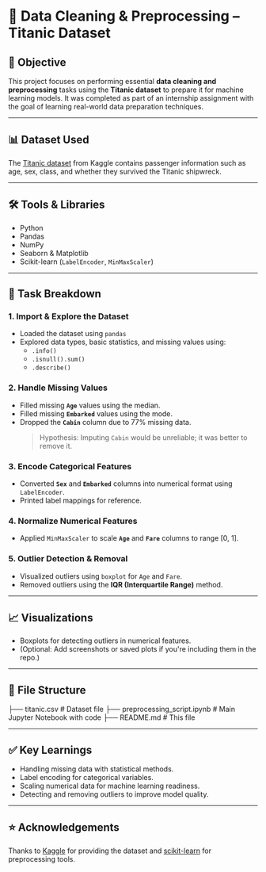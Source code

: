 # 🧹 Data Cleaning & Preprocessing – Titanic Dataset

## 📌 Objective
This project focuses on performing essential **data cleaning and preprocessing** tasks using the **Titanic dataset** to prepare it for machine learning models. It was completed as part of an internship assignment with the goal of learning real-world data preparation techniques.

---

## 📊 Dataset Used
The [Titanic dataset](https://www.kaggle.com/competitions/titanic/data) from Kaggle contains passenger information such as age, sex, class, and whether they survived the Titanic shipwreck.

---

## 🛠️ Tools & Libraries
- Python
- Pandas
- NumPy
- Seaborn & Matplotlib
- Scikit-learn (`LabelEncoder`, `MinMaxScaler`)

---

## 🧾 Task Breakdown

### 1. **Import & Explore the Dataset**
- Loaded the dataset using `pandas`
- Explored data types, basic statistics, and missing values using:
  - `.info()`
  - `.isnull().sum()`
  - `.describe()`

### 2. **Handle Missing Values**
- Filled missing **`Age`** values using the median.
- Filled missing **`Embarked`** values using the mode.
- Dropped the **`Cabin`** column due to 77% missing data.
  > Hypothesis: Imputing `Cabin` would be unreliable; it was better to remove it.

### 3. **Encode Categorical Features**
- Converted **`Sex`** and **`Embarked`** columns into numerical format using `LabelEncoder`.
- Printed label mappings for reference.

### 4. **Normalize Numerical Features**
- Applied `MinMaxScaler` to scale **`Age`** and **`Fare`** columns to range [0, 1].

### 5. **Outlier Detection & Removal**
- Visualized outliers using `boxplot` for `Age` and `Fare`.
- Removed outliers using the **IQR (Interquartile Range)** method.

---

## 📈 Visualizations
- Boxplots for detecting outliers in numerical features.
- (Optional: Add screenshots or saved plots if you're including them in the repo.)

---

## 📂 File Structure

├── titanic.csv # Dataset file
├── preprocessing_script.ipynb # Main Jupyter Notebook with code
├── README.md # This file


---

## ✅ Key Learnings
- Handling missing data with statistical methods.
- Label encoding for categorical variables.
- Scaling numerical data for machine learning readiness.
- Detecting and removing outliers to improve model quality.

---


## ⭐ Acknowledgements
Thanks to [Kaggle](https://www.kaggle.com/) for providing the dataset and [scikit-learn](https://scikit-learn.org/) for preprocessing tools.


